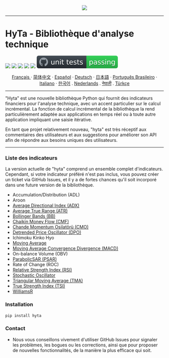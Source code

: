 <div align="center">
  <img src=https://avatars.githubusercontent.com/u/113800422?s=200&v=4"><br>
</div>

-----------------
# HyTa - Bibliothèque d'analyse technique

![](https://img.shields.io/badge/python-3.8-blue.svg) ![](https://img.shields.io/badge/python-3.9-blue.svg) ![](https://img.shields.io/badge/python-3.10-blue.svg) ![](https://img.shields.io/badge/python-3.11-blue.svg) ![](https://img.shields.io/badge/pypy-3-blue.svg) ![unit tests](https://github.com/Hypance/HypanceDataAnalysis/blob/read.me/readme_docs/unittest.svg) 



<p align="center">
    <a href="/readme_docs/readme_fr.md">Français </a>
    ·
    <a href="/readme_docs/readme_cn.md">简体中文</a>
    ·
    <a href="/readme_docs/readme_es.md">Español</a>
    ·
    <a href="/readme_docs/readme_de.md">Deutsch</a>
    ·
    <a href="/readme_docs/readme_ja.md">日本語</a>
    ·
    <a href="/readme_docs/readme_pt-BR.md">Português Brasileiro</a>
    ·
    <a href="/readme_docs/readme_it.md">Italiano</a>
    ·
    <a href="/readme_docs/readme_kr.md">한국어</a>
    .
    <a href="/readme_docs/readme_nl.md">Nederlands</a>
    .
    <a href="/readme_docs/readme_np.md">नेपाली</a>
    .
    <a href="/readme_docs/readme_tr.md">Türkçe</a>
  </p>

-----------------

"Hyta" est une nouvelle bibliothèque Python qui fournit des indicateurs financiers pour l'analyse technique, avec un accent particulier sur le calcul incrémental. La fonction de calcul incrémental de la bibliothèque la rend particulièrement adaptée aux applications en temps réel ou à toute autre application impliquant une saisie itérative.

En tant que projet relativement nouveau, "hyta" est très réceptif aux commentaires des utilisateurs et aux suggestions pour améliorer son API afin de répondre aux besoins uniques des utilisateurs.

---

### Liste des indicateurs

La version actuelle de "hyta" comprend un ensemble complet d'indicateurs. Cependant, si votre indicateur préféré n'est pas inclus, vous pouvez créer un ticket via GitHub Issues, et il y a de fortes chances qu'il soit incorporé dans une future version de la bibliothèque.

- Accumulation/Distribution (ADL)
- Aroon
- [Average Directional Index (ADX)](https://github.com/Hypance/HypanceDataAnalysis/blob/main/hyta/adx.py)
- [Average True Range (ATR)](https://github.com/Hypance/HypanceDataAnalysis/blob/main/hyta/atr.py)
- [Bollinger Bands (BB)](https://github.com/Hypance/HypanceDataAnalysis/blob/main/hyta/bollinger.py)
- [Chaikin Money Flow (CMF)](https://github.com/Hypance/HypanceDataAnalysis/blob/main/hyta/cmf.py)
- [Chande Momentum Osilatörü (CMO)](https://github.com/Hypance/HypanceDataAnalysis/blob/main/hyta/cmo.py)
- [Detrended Price Oscillator (DPO)](https://github.com/Hypance/HypanceDataAnalysis/blob/main/hyta/dpo.py)
- Ichimoku Kinko Hyo
- [Moving Average](https://github.com/Hypance/HypanceDataAnalysis/blob/main/hyta/movingaverage.py)
- [Moving Average Convergence Divergence (MACD)](https://github.com/Hypance/HypanceDataAnalysis/blob/main/hyta/macd.py)
- On-balance Volume (OBV)
- [ParabolicSAR (PSAR)](https://github.com/Hypance/HypanceDataAnalysis/blob/main/hyta/psar.py)
- Rate of Change (ROC)
- [Relative Strength Index (RSI)](https://github.com/Hypance/HypanceDataAnalysis/blob/main/hyta/rsi.py)
- [Stochastic Oscillator](https://github.com/Hypance/HypanceDataAnalysis/blob/main/hyta/Stochastic_Oscillator.py)
- [Triangular Moving Average (TMA)](https://github.com/Hypance/HypanceDataAnalysis/blob/main/hyta/tma.py)
- [True Strength Index (TSI)](https://github.com/Hypance/HypanceDataAnalysis/blob/main/hyta/tsi.py)
- [WilliamsR](https://github.com/Hypance/HypanceDataAnalysis/blob/main/hyta/williams_r.py)


### Installation
```bash
pip install hyta
```

### Contact

- Nous vous conseillons vivement d'utiliser GitHub Issues pour signaler les problèmes, les bogues ou les corrections, ainsi que pour proposer de nouvelles fonctionnalités, de la manière la plus efficace qui soit.